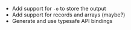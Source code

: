 - Add support for `-o` to store the output
- Add support for records and arrays (maybe?)
- Generate and use typesafe API bindings
